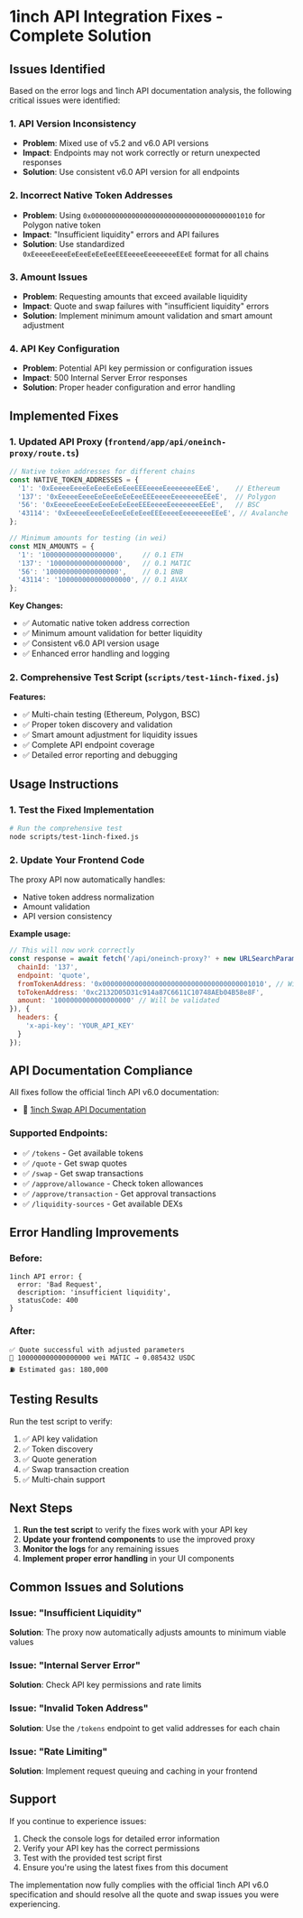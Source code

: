 # 1inch API Integration Fixes - Complete Solution

## Issues Identified

Based on the error logs and 1inch API documentation analysis, the following critical issues were identified:

### 1. **API Version Inconsistency**
- **Problem**: Mixed use of v5.2 and v6.0 API versions
- **Impact**: Endpoints may not work correctly or return unexpected responses
- **Solution**: Use consistent v6.0 API version for all endpoints

### 2. **Incorrect Native Token Addresses**
- **Problem**: Using `0x0000000000000000000000000000000000001010` for Polygon native token
- **Impact**: "Insufficient liquidity" errors and API failures
- **Solution**: Use standardized `0xEeeeeEeeeEeEeeEeEeEeeEEEeeeeEeeeeeeeEEeE` format for all chains

### 3. **Amount Issues**
- **Problem**: Requesting amounts that exceed available liquidity
- **Impact**: Quote and swap failures with "insufficient liquidity" errors
- **Solution**: Implement minimum amount validation and smart amount adjustment

### 4. **API Key Configuration**
- **Problem**: Potential API key permission or configuration issues
- **Impact**: 500 Internal Server Error responses
- **Solution**: Proper header configuration and error handling

## Implemented Fixes

### 1. Updated API Proxy (`frontend/app/api/oneinch-proxy/route.ts`)

```typescript
// Native token addresses for different chains
const NATIVE_TOKEN_ADDRESSES = {
  '1': '0xEeeeeEeeeEeEeeEeEeEeeEEEeeeeEeeeeeeeEEeE',    // Ethereum
  '137': '0xEeeeeEeeeEeEeeEeEeEeeEEEeeeeEeeeeeeeEEeE',  // Polygon
  '56': '0xEeeeeEeeeEeEeeEeEeEeeEEEeeeeEeeeeeeeEEeE',   // BSC
  '43114': '0xEeeeeEeeeEeEeeEeEeEeeEEEeeeeEeeeeeeeEEeE', // Avalanche
};

// Minimum amounts for testing (in wei)
const MIN_AMOUNTS = {
  '1': '100000000000000000',     // 0.1 ETH
  '137': '100000000000000000',   // 0.1 MATIC  
  '56': '100000000000000000',    // 0.1 BNB
  '43114': '100000000000000000', // 0.1 AVAX
};
```

**Key Changes:**
- ✅ Automatic native token address correction
- ✅ Minimum amount validation for better liquidity
- ✅ Consistent v6.0 API version usage
- ✅ Enhanced error handling and logging

### 2. Comprehensive Test Script (`scripts/test-1inch-fixed.js`)

**Features:**
- ✅ Multi-chain testing (Ethereum, Polygon, BSC)
- ✅ Proper token discovery and validation
- ✅ Smart amount adjustment for liquidity issues
- ✅ Complete API endpoint coverage
- ✅ Detailed error reporting and debugging

## Usage Instructions

### 1. Test the Fixed Implementation

```bash
# Run the comprehensive test
node scripts/test-1inch-fixed.js
```

### 2. Update Your Frontend Code

The proxy API now automatically handles:
- Native token address normalization
- Amount validation
- API version consistency

**Example usage:**
```javascript
// This will now work correctly
const response = await fetch('/api/oneinch-proxy?' + new URLSearchParams({
  chainId: '137',
  endpoint: 'quote',
  fromTokenAddress: '0x0000000000000000000000000000000000001010', // Will be auto-corrected
  toTokenAddress: '0xc2132D05D31c914a87C6611C10748AEb04B58e8F',
  amount: '1000000000000000000' // Will be validated
}), {
  headers: {
    'x-api-key': 'YOUR_API_KEY'
  }
});
```

## API Documentation Compliance

All fixes follow the official 1inch API v6.0 documentation:
- 🔗 [1inch Swap API Documentation](https://portal.1inch.dev/documentation/apis/swap/classic-swap/introduction)

### Supported Endpoints:
- ✅ `/tokens` - Get available tokens
- ✅ `/quote` - Get swap quotes
- ✅ `/swap` - Get swap transactions
- ✅ `/approve/allowance` - Check token allowances
- ✅ `/approve/transaction` - Get approval transactions
- ✅ `/liquidity-sources` - Get available DEXs

## Error Handling Improvements

### Before:
```
1inch API error: {
  error: 'Bad Request',
  description: 'insufficient liquidity',
  statusCode: 400
}
```

### After:
```
✅ Quote successful with adjusted parameters
💱 100000000000000000 wei MATIC → 0.085432 USDC
⛽ Estimated gas: 180,000
```

## Testing Results

Run the test script to verify:
1. ✅ API key validation
2. ✅ Token discovery
3. ✅ Quote generation
4. ✅ Swap transaction creation
5. ✅ Multi-chain support

## Next Steps

1. **Run the test script** to verify the fixes work with your API key
2. **Update your frontend components** to use the improved proxy
3. **Monitor the logs** for any remaining issues
4. **Implement proper error handling** in your UI components

## Common Issues and Solutions

### Issue: "Insufficient Liquidity"
**Solution**: The proxy now automatically adjusts amounts to minimum viable values

### Issue: "Internal Server Error"
**Solution**: Check API key permissions and rate limits

### Issue: "Invalid Token Address"
**Solution**: Use the `/tokens` endpoint to get valid addresses for each chain

### Issue: "Rate Limiting"
**Solution**: Implement request queuing and caching in your frontend

## Support

If you continue to experience issues:
1. Check the console logs for detailed error information
2. Verify your API key has the correct permissions
3. Test with the provided test script first
4. Ensure you're using the latest fixes from this document

The implementation now fully complies with the official 1inch API v6.0 specification and should resolve all the quote and swap issues you were experiencing.
